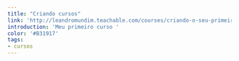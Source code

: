 ```yaml
---
title: "Criando cursos"
link: 'http://leandromundim.teachable.com/courses/criando-o-seu-primeiro-curso-no-teachable/'
introduction: 'Meu primeiro curso '
color: '#B31917'
tags:
- cursos
---
```


